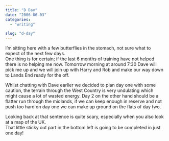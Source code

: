 ```yaml
---
title: "D Day"
date: "2006-06-03"
categories: 
  - "writing"

slug: "d-day"
---
```


I’m sitting here with a few butterflies in the stomach, not sure what to expect of the next few days.  
One thing is for certain; if the last 6 months of training have not helped there is no helping me now. Tomorrow morning at around 7:30 Dave will pick me up and we will join up with Harry and Rob and make our way down to Lands End ready for the off.

Whilst chatting with Dave earlier we decided to plan day one with some caution, the terrain through the West Country is very undulating which might cause a lot of wasted energy. Day 2 on the other hand should be a flatter run through the midlands, if we can keep enough in reserve and not push too hard on day one we can make up ground on the flats of day two.

Looking back at that sentence is quite scary, especially when you also look at a map of the UK.  
That little sticky out part in the bottom left is going to be completed in just one day!
